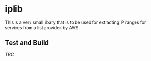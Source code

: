 # iplib

This is a very small libary that is to be used for extracting IP ranges for services from a list provided by AWS.

## Test and Build

_TBC_
